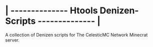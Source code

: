 
# | -------------- Htools Denizen-Scripts -------------- | #

A collection of Denizen scripts for The CelesticMC Network Minecrat server.
